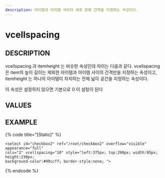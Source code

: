 ```yaml
---
description: 아이템과 아이템 사이의 세로 방향 간격을 지정하는 속성이다.    
---
```


#   vcellspacing                        

## DESCRIPTION

vcellspacing 과 itemheight 는 비슷한 속성인데 차이는 다음과 같다.
vcellspacing 은 item의 높이 길이는 제외한 아이템과 아이템 사이의 간격만을 지정하는 속성이고, 
itemheight 는 하나의 아이템이 차지하는 전체 넓이 공간을 지정하는 속성이다.

이 속성은 설정하지 않으면 기본으로 0 이 설정이 된다   
  
## VALUES



## EXAMPLE

{% code title="\[Static\]" %}
```markup
<select id="checkbox2" ref="/root/checkbox2" overflow="visible" appearance="full" 
cols="2" vcellspacing="10" style="left:375px; top:290px; width:95px; height:230px; 
background-color:#99ccff; border-style:none; ">  
```
{% endcode %}